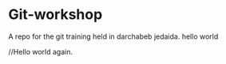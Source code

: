 # Git-workshop
A repo for the git training held in darchabeb jedaida. 
hello world

//Hello world again.
